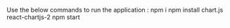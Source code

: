 Use the below commands to run the application :
npm i
npm install chart.js react-chartjs-2
npm start
